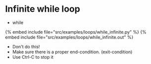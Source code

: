 # Infinite while loop


* while

{% embed include file="src/examples/loops/while_infinite.py" %}
{% embed include file="src/examples/loops/while_infinite.out" %}

* Don't do this!
* Make sure there is a proper end-condition. (exit-condition)
* Use Ctrl-C to stop it


